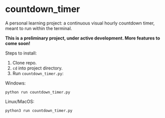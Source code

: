 # countdown_timer

A personal learning project: a continuous visual hourly countdown timer, meant to run within the terminal.

**This is a preliminary project, under active development. More features to come soon!**

Steps to install:

1. Clone repo.
2. `cd` into project directory.
3. Run `countdown_timer.py`:

Windows:
```
python run countdown_timer.py
```

Linux/MacOS:
```
python3 run countdown_timer.py
```